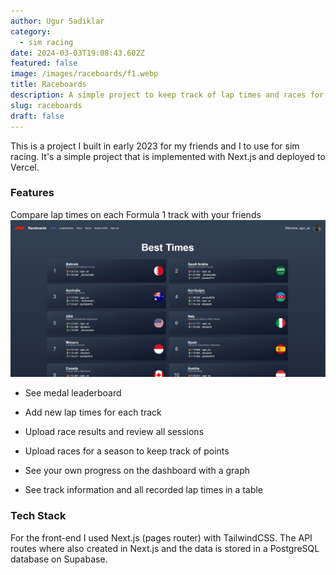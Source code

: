 ```yaml
---
author: Ugur Sadiklar
category:
  - sim racing
date: 2024-03-03T19:08:43.602Z
featured: false
image: /images/raceboards/f1.webp
title: Raceboards
description: A simple project to keep track of lap times and races for sim racers
slug: raceboards
draft: false
---
```


This is a project I built in early 2023 for my friends and I to use for sim racing. It's a simple project that is implemented with Next.js and deployed to Vercel.

### Features

Compare lap times on each Formula 1 track with your friends
![Lap Times](../../../public/images/raceboards/raceboards_bestTimes.JPG)

- See medal leaderboard

- Add new lap times for each track

- Upload race results and review all sessions

- Upload races for a season to keep track of points

- See your own progress on the dashboard with a graph

- See track information and all recorded lap times in a table

### Tech Stack

For the front-end I used Next.js (pages router) with TailwindCSS. The API routes where also created in Next.js and the data is stored in a PostgreSQL database on Supabase.
